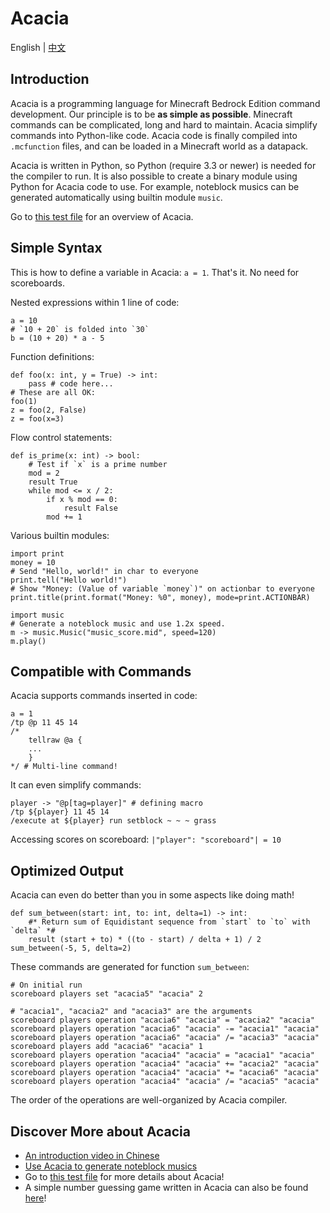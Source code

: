# Acacia
English | [中文](README_cn.md)

## Introduction
Acacia is a programming language for Minecraft Bedrock Edition command
development. Our principle is to be **as simple as possible**. Minecraft
commands can be complicated, long and hard to maintain. Acacia simplify
commands into Python-like code. Acacia code is finally compiled into
`.mcfunction` files, and can be loaded in a Minecraft world as a datapack.

Acacia is written in Python, so Python (require 3.3 or newer) is needed
for the compiler to run. It is also possible to create a binary module
using Python for Acacia code to use. For example, noteblock musics can
be generated automatically using builtin module `music`.

Go to [this test file](test/brief.aca) for an overview of Acacia.

## Simple Syntax
This is how to define a variable in Acacia: `a = 1`. That's it.
No need for scoreboards.

Nested expressions within 1 line of code:
```
a = 10
# `10 + 20` is folded into `30`
b = (10 + 20) * a - 5
```

Function definitions:
```
def foo(x: int, y = True) -> int:
    pass # code here...
# These are all OK:
foo(1)
z = foo(2, False)
z = foo(x=3)
```

Flow control statements:
```
def is_prime(x: int) -> bool:
    # Test if `x` is a prime number
    mod = 2
    result True
    while mod <= x / 2:
        if x % mod == 0:
            result False
        mod += 1
```

Various builtin modules:
```
import print
money = 10
# Send "Hello, world!" in char to everyone
print.tell("Hello world!")
# Show "Money: (Value of variable `money`)" on actionbar to everyone
print.title(print.format("Money: %0", money), mode=print.ACTIONBAR)
```
```
import music
# Generate a noteblock music and use 1.2x speed.
m -> music.Music("music_score.mid", speed=120)
m.play()
```

## Compatible with Commands
Acacia supports commands inserted in code:
```
a = 1
/tp @p 11 45 14
/*
    tellraw @a {
    ...
    }
*/ # Multi-line command!
```

It can even simplify commands:
```
player -> "@p[tag=player]" # defining macro
/tp ${player} 11 45 14
/execute at ${player} run setblock ~ ~ ~ grass
```

Accessing scores on scoreboard: `|"player": "scoreboard"| = 10`

## Optimized Output
Acacia can even do better than you in some aspects like doing math!
```
def sum_between(start: int, to: int, delta=1) -> int:
    #* Return sum of Equidistant sequence from `start` to `to` with `delta` *#
    result (start + to) * ((to - start) / delta + 1) / 2
sum_between(-5, 5, delta=2)
```

These commands are generated for function `sum_between`:
```mcfunction
# On initial run
scoreboard players set "acacia5" "acacia" 2
```
```mcfunction
# "acacia1", "acacia2" and "acacia3" are the arguments
scoreboard players operation "acacia6" "acacia" = "acacia2" "acacia"
scoreboard players operation "acacia6" "acacia" -= "acacia1" "acacia"
scoreboard players operation "acacia6" "acacia" /= "acacia3" "acacia"
scoreboard players add "acacia6" "acacia" 1
scoreboard players operation "acacia4" "acacia" = "acacia1" "acacia"
scoreboard players operation "acacia4" "acacia" += "acacia2" "acacia"
scoreboard players operation "acacia4" "acacia" *= "acacia6" "acacia"
scoreboard players operation "acacia4" "acacia" /= "acacia5" "acacia"
```
The order of the operations are well-organized by Acacia compiler.

## Discover More about Acacia
- [An introduction video in Chinese](https://www.bilibili.com/video/BV1uR4y167w9)
- [Use Acacia to generate noteblock musics](https://www.bilibili.com/video/BV1f24y1L7DB)
- Go to [this test file](test/brief.aca) for more details about Acacia!
- A simple number guessing game written in Acacia can also be found [here](test/demo/numguess.aca)!

